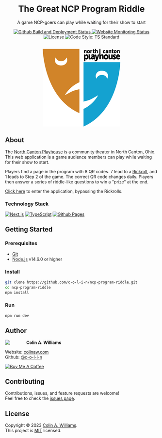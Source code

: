 <h1 align="center">The Great NCP Program Riddle</h1>

<p align="center">A game NCP-goers can play while waiting for their show to start</p>


<div align="center">
  <a href="https://github.com/c-o-l-i-n/ncp-program-riddle/actions/workflows/deploy.yml">
    <img alt="Github Build and Deployment Status" src="https://img.shields.io/github/actions/workflow/status/c-o-l-i-n/ncp-program-riddle/deploy.yml?branch=main&logo=github&logoWidth=12">
  </a>
  <a href="https://ncp.rocks">
    <img alt="Website Monitoring Status" src="https://img.shields.io/website?url=https%3A%2F%2Fncp.rocks">
  </a>
  <a href="LICENSE">
    <img alt="License" src="https://img.shields.io/github/license/c-o-l-i-n/ncp-program-riddle" />
  </a>
  <a href="https://standardjs.com">
    <img alt="Code Style: TS Standard" src="https://img.shields.io/badge/code%20style-ts--standard-blue?logo=typescript&logoColor=white&logoWidth=12" />
  </a>
</div>

<br />

<p align="center">
  <a href="https://www.northcantonplayhouse.com/">
    <img alt="North Canton Playhouse Logo" width="256" height="256" src="public/images/ncp-color.svg" />
  </a>
</p>

## About

The [North Canton Playhouse](https://www.northcantonplayhouse.com/) is a community theater in North Canton, Ohio. This web application is a game audience members can play while waiting for their show to start.

Players find a page in the program with 8 QR codes. 7 lead to a [Rickroll](https://www.youtube.com/watch?v=a3Z7zEc7AXQ), and 1 leads to Step 2 of the game. The correct QR code changes daily. Players then answer a series of riddle-like questions to win a "prize" at the end.

[Click here](https://ncp.rocks/complete?step=0) to enter the application, bypassing the Rickrolls.

### Technology Stack

[![Next.js](https://img.shields.io/badge/Next.js-black?style=for-the-badge&logo=next.js&logoColor=white)](https://nextjs.org/)
[![TypeScript](https://img.shields.io/badge/TypeScript-%23007ACC.svg?style=for-the-badge&logo=typescript&logoColor=white)](https://www.typescriptlang.org/)
[![Github Pages](https://img.shields.io/badge/Github%20Pages-%232671E5.svg?style=for-the-badge&logo=githubactions&logoColor=white)](https://pages.github.com/)

## Getting Started

### Prerequisites

- [Git](https://git-scm.com/)
- [Node.js](https://nodejs.org/) v14.6.0 or higher

### Install

```sh
git clone https://github.com/c-o-l-i-n/ncp-program-riddle.git
cd ncp-program-riddle
npm install
```

### Run

```sh
npm run dev
```

## Author

<a href="https://github.com/c-o-l-i-n">
  <img src="https://images.weserv.nl/?url=avatars.githubusercontent.com/u/40863449?v=4&w=140&fit=cover&mask=circle&maxage=7d" style="width: 70px" align="left"/>
</a>

**Colin A. Williams**

Website: [colinaw.com](https://colinaw.com)
<br>
Github: [@c-o-l-i-n](https://github.com/c-o-l-i-n)

<a href="https://www.buymeacoffee.com/colinw"><img src="https://cdn.buymeacoffee.com/buttons/v2/default-yellow.png" alt="Buy Me A Coffee" style="width: 200px" ></a>

## Contributing

Contributions, issues, and feature requests are welcome!<br />Feel free to check the [issues page](https://github.com/c-o-l-i-n/ncp-program-riddle/issues).

## License

Copyright © 2023 [Colin A. Williams](https://github.com/c-o-l-i-n).<br /> This project is [MIT](LICENSE) licensed.
